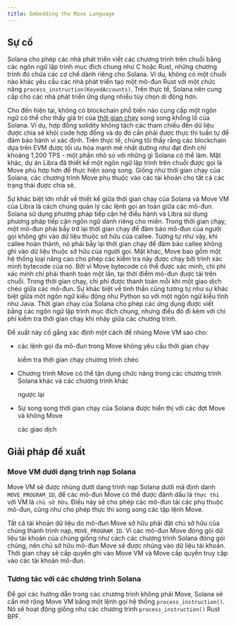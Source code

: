 ```yaml
---
title: Embedding the Move Language
---
```


## Sự cố

Solana cho phép các nhà phát triển viết các chương trình trên chuỗi bằng các ngôn ngữ lập trình mục đích chung như C hoặc Rust, những chương trình đó chứa các cơ chế dành riêng cho Solana. Ví dụ, không có một chuỗi nào khác yêu cầu các nhà phát triển tạo một mô-đun Rust với một chức năng `process_instruction(KeyedAccounts)`. Trên thực tế, Solana nên cung cấp cho các nhà phát triển ứng dụng nhiều tùy chọn di động hơn.

Cho đến hiện tại, không có blockchain phổ biến nào cung cấp một ngôn ngữ có thể cho thấy giá trị của [thời gian chạy](../validator/runtime.md) song song khổng lồ của Solana. Ví dụ, hợp đồng solidity không tách các tham chiếu đến dữ liệu được chia sẻ khỏi code hợp đồng và do đó cần phải được thực thi tuần tự để đảm bảo hành vi xác định. Trên thực tế, chúng tôi thấy rằng các blockchain dựa trên EVM được tối ưu hóa mạnh mẽ nhất dường như đạt đỉnh chỉ khoảng 1,200 TPS - một phần nhỏ so với những gì Solana có thể làm. Mặt khác, dự án Libra đã thiết kế một ngôn ngữ lập trình trên chuỗi được gọi là Move phù hợp hơn để thực hiện song song. Giống như thời gian chạy của Solana, các chương trình Move phụ thuộc vào các tài khoản cho tất cả các trạng thái được chia sẻ.

Sự khác biệt lớn nhất về thiết kế giữa thời gian chạy của Solana và Move VM của Libra là cách chúng quản lý các lệnh gọi an toàn giữa các mô-đun. Solana sử dụng phương pháp tiếp cận hệ điều hành và Libra sử dụng phương pháp tiếp cận ngôn ngữ dành riêng cho miền. Trong thời gian chạy, một mô-đun phải bẫy trở lại thời gian chạy để đảm bảo mô-đun của người gọi không ghi vào dữ liệu thuộc sở hữu của callee. Tương tự như vậy, khi callee hoàn thành, nó phải bẫy lại thời gian chạy để đảm bảo callee không ghi vào dữ liệu thuộc sở hữu của người gọi. Mặt khác, Move bao gồm một hệ thống loại nâng cao cho phép các kiểm tra này được chạy bởi trình xác minh bytecode của nó. Bởi vì Move bytecode có thể được xác minh, chi phí xác minh chỉ phải thanh toán một lần, tại thời điểm mô-đun được tải trên chuỗi. Trong thời gian chạy, chi phí được thanh toán mỗi khi một giao dịch chéo giữa các mô-đun. Sự khác biệt về tinh thần cũng tương tự như sự khác biệt giữa một ngôn ngữ kiểu động như Python so với một ngôn ngữ kiểu tĩnh như Java. Thời gian chạy của Solana cho phép các ứng dụng được viết bằng các ngôn ngữ lập trình mục đích chung, nhưng điều đó đi kèm với chi phí kiểm tra thời gian chạy khi nhảy giữa các chương trình.

Đề xuất này cố gắng xác định một cách để nhúng Move VM sao cho:

- các lệnh gọi đa mô-đun trong Move không yêu cầu thời gian chạy

  kiểm tra thời gian chạy chương trình chéo

- Chương trình Move có thể tận dụng chức năng trong các chương trình Solana khác và các chương trình khác

  ngược lại

- Sự song song thời gian chạy của Solana được hiển thị với các đợt Move và không Move

  các giao dịch

## Giải pháp đề xuất

### Move VM dưới dạng trình nạp Solana

Move VM sẽ được nhúng dưới dạng trình nạp Solana dưới mã định danh `MOVE_PROGRAM_ID`, để các mô-đun Move có thể được đánh dấu là `thực thi` với VM là `chủ sở hữu`. Điều này sẽ cho phép các mô-đun tải các phụ thuộc mô-đun, cũng như cho phép thực thi song song các tập lệnh Move.

Tất cả tài khoản dữ liệu do mô-đun Move sở hữu phải đặt chủ sở hữu của chúng thành trình nạp, `MOVE_PROGRAM_ID`. Vì các mô-đun Move đóng gói dữ liệu tài khoản của chúng giống như cách các chương trình Solana đóng gói chúng, nên chủ sở hữu mô-đun Move sẽ được nhúng vào dữ liệu tài khoản. Thời gian chạy sẽ cấp quyền ghi vào Move VM và Move cấp quyền truy cập vào các tài khoản mô-đun.

### Tương tác với các chương trình Solana

Để gọi các hướng dẫn trong các chương trình không phải Move, Solana sẽ cần mở rộng Move VM bằng một lệnh gọi hệ thống `process_instruction()`. Nó sẽ hoạt động giống như các chương trình `process_instruction()` Rust BPF.
